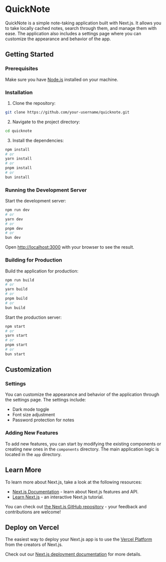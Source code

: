 # QuickNote

QuickNote is a simple note-taking application built with Next.js. It allows you to take locally cached notes, search through them, and manage them with ease. The application also includes a settings page where you can customize the appearance and behavior of the app.


## Getting Started

### Prerequisites

Make sure you have [Node.js](https://nodejs.org/) installed on your machine.

### Installation

1. Clone the repository:

```bash
git clone https://github.com/your-username/quicknote.git
```

2. Navigate to the project directory:

```bash
cd quicknote
```

3. Install the dependencies:

```bash
npm install
# or
yarn install
# or
pnpm install
# or
bun install
```

### Running the Development Server

Start the development server:

```bash
npm run dev
# or
yarn dev
# or
pnpm dev
# or
bun dev
```

Open [http://localhost:3000](http://localhost:3000) with your browser to see the result.

### Building for Production

Build the application for production:

```bash
npm run build
# or
yarn build
# or
pnpm build
# or
bun build
```

Start the production server:

```bash
npm start
# or
yarn start
# or
pnpm start
# or
bun start
```

## Customization

### Settings

You can customize the appearance and behavior of the application through the settings page. The settings include:

- Dark mode toggle
- Font size adjustment
- Password protection for notes

### Adding New Features

To add new features, you can start by modifying the existing components or creating new ones in the `components` directory. The main application logic is located in the `app` directory.

## Learn More

To learn more about Next.js, take a look at the following resources:

- [Next.js Documentation](https://nextjs.org/docs) - learn about Next.js features and API.
- [Learn Next.js](https://nextjs.org/learn) - an interactive Next.js tutorial.

You can check out [the Next.js GitHub repository](https://github.com/vercel/next.js) - your feedback and contributions are welcome!

## Deploy on Vercel

The easiest way to deploy your Next.js app is to use the [Vercel Platform](https://vercel.com/new?utm_medium=default-template&filter=next.js&utm_source=create-next-app&utm_campaign=create-next-app-readme) from the creators of Next.js.

Check out our [Next.js deployment documentation](https://nextjs.org/docs/app/building-your-application/deploying) for more details.
